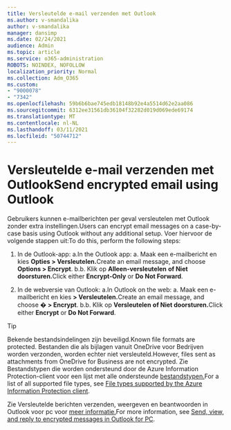 ```yaml
---
title: Versleutelde e-mail verzenden met Outlook
ms.author: v-smandalika
author: v-smandalika
manager: dansimp
ms.date: 02/24/2021
audience: Admin
ms.topic: article
ms.service: o365-administration
ROBOTS: NOINDEX, NOFOLLOW
localization_priority: Normal
ms.collection: Adm_O365
ms.custom:
- "9000078"
- "7342"
ms.openlocfilehash: 59b6b6bae745edb18148b92e4a5514d62e2aa086
ms.sourcegitcommit: 6312ee31561db36104f32282d019d069ede69174
ms.translationtype: MT
ms.contentlocale: nl-NL
ms.lasthandoff: 03/11/2021
ms.locfileid: "50744712"
---
```

# <a name="send-encrypted-email-using-outlook"></a><span data-ttu-id="a973d-102">Versleutelde e-mail verzenden met Outlook</span><span class="sxs-lookup"><span data-stu-id="a973d-102">Send encrypted email using Outlook</span></span>

<span data-ttu-id="a973d-103">Gebruikers kunnen e-mailberichten per geval versleutelen met Outlook zonder extra instellingen.</span><span class="sxs-lookup"><span data-stu-id="a973d-103">Users can encrypt email messages on a case-by-case basis using Outlook without any additional setup.</span></span> <span data-ttu-id="a973d-104">Voer hiervoor de volgende stappen uit:</span><span class="sxs-lookup"><span data-stu-id="a973d-104">To do this, perform the following steps:</span></span>

1. <span data-ttu-id="a973d-105">In de Outlook-app: a.</span><span class="sxs-lookup"><span data-stu-id="a973d-105">In the Outlook app: a.</span></span> <span data-ttu-id="a973d-106">Maak een e-mailbericht en kies **Opties > Versleutelen.**</span><span class="sxs-lookup"><span data-stu-id="a973d-106">Create an email message, and choose **Options > Encrypt**.</span></span> 
    <span data-ttu-id="a973d-107">b.</span><span class="sxs-lookup"><span data-stu-id="a973d-107">b.</span></span> <span data-ttu-id="a973d-108">Klik op **Alleen-versleutelen** **of Niet doorsturen.**</span><span class="sxs-lookup"><span data-stu-id="a973d-108">Click either **Encrypt-Only** or **Do Not Forward**.</span></span>

2. <span data-ttu-id="a973d-109">In de webversie van Outlook: a.</span><span class="sxs-lookup"><span data-stu-id="a973d-109">In Outlook on the web: a.</span></span> <span data-ttu-id="a973d-110">Maak een e-mailbericht en kies **> Versleutelen.**</span><span class="sxs-lookup"><span data-stu-id="a973d-110">Create an email message, and choose **� > Encrypt**.</span></span>
    <span data-ttu-id="a973d-111">b.</span><span class="sxs-lookup"><span data-stu-id="a973d-111">b.</span></span> <span data-ttu-id="a973d-112">Klik op **Versleutelen** **of Niet doorsturen.**</span><span class="sxs-lookup"><span data-stu-id="a973d-112">Click either **Encrypt** or **Do Not Forward**.</span></span>

> [!TIP]
> <span data-ttu-id="a973d-113">Bekende bestandsindelingen zijn beveiligd.</span><span class="sxs-lookup"><span data-stu-id="a973d-113">Known file formats are protected.</span></span> <span data-ttu-id="a973d-114">Bestanden die als bijlagen vanuit OneDrive voor Bedrijven worden verzonden, worden echter niet versleuteld.</span><span class="sxs-lookup"><span data-stu-id="a973d-114">However, files sent as attachments from OneDrive for Business are not encrypted.</span></span> <span data-ttu-id="a973d-115">Zie Bestandstypen die worden ondersteund door de Azure Information Protection-client voor een lijst met alle ondersteunde [bestandstypen.](https://docs.microsoft.com/azure/information-protection/rms-client/client-admin-guide-file-types)</span><span class="sxs-lookup"><span data-stu-id="a973d-115">For a list of all supported file types, see [File types supported by the Azure Information Protection client](https://docs.microsoft.com/azure/information-protection/rms-client/client-admin-guide-file-types).</span></span>

<span data-ttu-id="a973d-116">Zie Versleutelde berichten verzenden, weergeven en beantwoorden in Outlook voor pc voor [meer informatie.](https://support.microsoft.com/topic/send-view-and-reply-to-encrypted-messages-in-outlook-for-pc-eaa43495-9bbb-4fca-922a-df90dee51980)</span><span class="sxs-lookup"><span data-stu-id="a973d-116">For more information, see [Send, view, and reply to encrypted messages in Outlook for PC](https://support.microsoft.com/topic/send-view-and-reply-to-encrypted-messages-in-outlook-for-pc-eaa43495-9bbb-4fca-922a-df90dee51980).</span></span>




